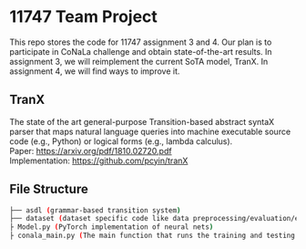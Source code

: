 # 11747 Team Project
This repo stores the code for 11747 assignment 3 and 4. Our plan is to participate in CoNaLa challenge and obtain state-of-the-art results. In assignment 3, we will reimplement the current SoTA model, TranX. In assignment 4, we will find ways to improve it.

## TranX
The state of the art general-purpose Transition-based abstract syntaX parser that maps natural language queries into machine executable source code (e.g., Python) or logical forms (e.g., lambda calculus).  
Paper: https://arxiv.org/pdf/1810.02720.pdf  
Implementation: https://github.com/pcyin/tranX  

## File Structure
```bash
├── asdl (grammar-based transition system)
├── dataset (dataset specific code like data preprocessing/evaluation/etc.)
├ Model.py (PyTorch implementation of neural nets)
├ conala_main.py (The main function that runs the training and testing procedures.)
```
